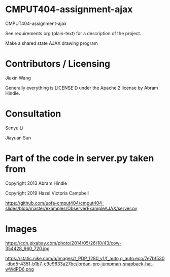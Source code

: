 CMPUT404-assignment-ajax
==============================

CMPUT404-assignment-ajax

See requirements.org (plain-text) for a description of the project.

Make a shared state AJAX drawing program

Contributors / Licensing
========================
Jiaxin Wang

Generally everything is LICENSE'D under the Apache 2 license by Abram Hindle.

Consultation
========================
Senyu Li

Jiayuan Sun

Part of the code in server.py taken from 
========================
Copyright 2013 Abram Hindle

Copyright 2019 Hazel Victoria Campbell

https://github.com/uofa-cmput404/cmput404-slides/blob/master/examples/ObserverExampleAJAX/server.py

Images
========================
https://cdn.pixabay.com/photo/2014/05/26/10/43/cow-354428_960_720.jpg

https://static.nike.com/a/images/t_PDP_1280_v1/f_auto,q_auto:eco/7e7bf530-dbd5-4351-b1b7-c9e9633a27bc/jordan-pro-jumpman-snapback-hat-wWdPD6.png

